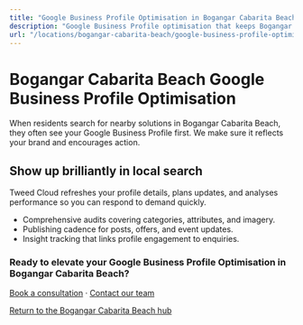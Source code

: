 ```yaml
---
title: "Google Business Profile Optimisation in Bogangar Cabarita Beach | Tweed Cloud"
description: "Google Business Profile optimisation that keeps Bogangar Cabarita Beach listings accurate and engaging."
url: "/locations/bogangar-cabarita-beach/google-business-profile-optimisation/"
---
```


# Bogangar Cabarita Beach Google Business Profile Optimisation

When residents search for nearby solutions in Bogangar Cabarita Beach, they often see your Google Business Profile first. We make sure it reflects your brand and encourages action.

## Show up brilliantly in local search

Tweed Cloud refreshes your profile details, plans updates, and analyses performance so you can respond to demand quickly.

- Comprehensive audits covering categories, attributes, and imagery.
- Publishing cadence for posts, offers, and event updates.
- Insight tracking that links profile engagement to enquiries.

### Ready to elevate your Google Business Profile Optimisation in Bogangar Cabarita Beach?

[Book a consultation](/consultation/) · [Contact our team](/contact/)

[Return to the Bogangar Cabarita Beach hub](/locations/bogangar-cabarita-beach/)

